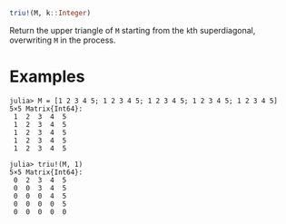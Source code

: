 ```julia
triu!(M, k::Integer)
```

Return the upper triangle of `M` starting from the `k`th superdiagonal, overwriting `M` in the process.

# Examples

```jldoctest
julia> M = [1 2 3 4 5; 1 2 3 4 5; 1 2 3 4 5; 1 2 3 4 5; 1 2 3 4 5]
5×5 Matrix{Int64}:
 1  2  3  4  5
 1  2  3  4  5
 1  2  3  4  5
 1  2  3  4  5
 1  2  3  4  5

julia> triu!(M, 1)
5×5 Matrix{Int64}:
 0  2  3  4  5
 0  0  3  4  5
 0  0  0  4  5
 0  0  0  0  5
 0  0  0  0  0
```

